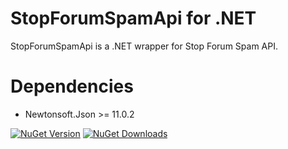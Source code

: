 # StopForumSpamApi for .NET

StopForumSpamApi is a .NET wrapper for Stop Forum Spam API.

# Dependencies

- Newtonsoft.Json >= 11.0.2

[![NuGet Version](https://img.shields.io/nuget/v/StopForumSpamAp.svg)](https://www.nuget.org/packages/StopForumSpamAp/ "NuGet Version")
[![NuGet Downloads](https://img.shields.io/nuget/dt/StopForumSpamAp.svg)](https://www.nuget.org/packages/StopForumSpamAp/ "NuGet Downloads")
